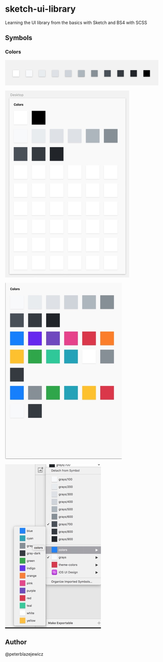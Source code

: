 # sketch-ui-library

Learning the UI library from the basics with Sketch and BS4 with SCSS

## Symbols

### Colors

![First Symbols](assets/first-symbols.jpg)

![First Symbols](assets/first-page.jpg)

![BS4 Color Palette](assets/bootstrap-color-palette.jpg)

![Sketch Color Symbols](assets/library-colors.jpg)

## Author

@peterblazejewicz

